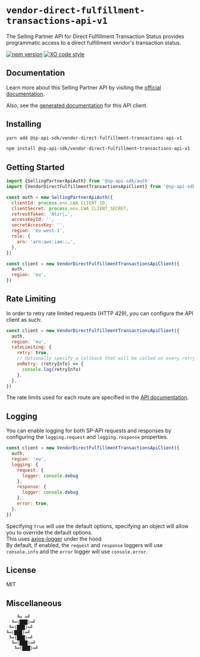 # `vendor-direct-fulfillment-transactions-api-v1`

The Selling Partner API for Direct Fulfillment Transaction Status provides programmatic access to a direct fulfillment vendor's transaction status.

[![npm version](https://badgen.net/npm/v/@sp-api-sdk/vendor-direct-fulfillment-transactions-api-v1)](https://www.npmjs.com/package/@sp-api-sdk/vendor-direct-fulfillment-transactions-api-v1)
[![XO code style](https://badgen.net/badge/code%20style/XO/cyan)](https://github.com/xojs/xo)

## Documentation

Learn more about this Selling Partner API by visiting the [official documentation](https://developer-docs.amazon.com/sp-api/docs).

Also, see the [generated documentation](https://bizon.github.io/selling-partner-api-sdk/modules/_sp_api_sdk_vendor_direct_fulfillment_transactions_api_v1.html) for this API client.

## Installing

```sh
yarn add @sp-api-sdk/vendor-direct-fulfillment-transactions-api-v1
```

```sh
npm install @sp-api-sdk/vendor-direct-fulfillment-transactions-api-v1
```

## Getting Started

```javascript
import {SellingPartnerApiAuth} from '@sp-api-sdk/auth'
import {VendorDirectFulfillmentTransactionsApiClient} from '@sp-api-sdk/vendor-direct-fulfillment-transactions-api-v1'

const auth = new SellingPartnerApiAuth({
  clientId: process.env.LWA_CLIENT_ID,
  clientSecret: process.env.LWA_CLIENT_SECRET,
  refreshToken: 'Atzr|…',
  accessKeyId: '',
  secretAccessKey: '',
  region: 'eu-west-1',
  role: {
    arn: 'arn:aws:iam::…',
  },
})

const client = new VendorDirectFulfillmentTransactionsApiClient({
  auth,
  region: 'eu',
})
```

## Rate Limiting

In order to retry rate limited requests (HTTP 429), you can configure the API client as such:

```javascript
const client = new VendorDirectFulfillmentTransactionsApiClient({
  auth,
  region: 'eu',
  rateLimiting: {
    retry: true,
    // Optionally specify a callback that will be called on every retry.
    onRetry: (retryInfo) => {
      console.log(retryInfo)
    },
  },
})
```

The rate limits used for each route are specified in the [API documentation](https://developer-docs.amazon.com/sp-api/docs).

## Logging

You can enable logging for both SP-API requests and responses by configuring the `logging.request` and `logging.response` properties.

```javascript
const client = new VendorDirectFulfillmentTransactionsApiClient({
  auth,
  region: 'eu',
  logging: {
    request: {
      logger: console.debug
    },
    response: {
      logger: console.debug
    },
    error: true,
  },
})
```

Specifying `true` will use the default options, specifying an object will allow you to override the default options.  
This uses [axios-logger](https://github.com/hg-pyun/axios-logger) under the hood.  
By default, if enabled, the `request` and `response` loggers will use `console.info` and the `error` logger will use `console.error`.


## License

MIT

## Miscellaneous

```
    ╚⊙ ⊙╝
  ╚═(███)═╝
 ╚═(███)═╝
╚═(███)═╝
 ╚═(███)═╝
  ╚═(███)═╝
   ╚═(███)═╝
```
